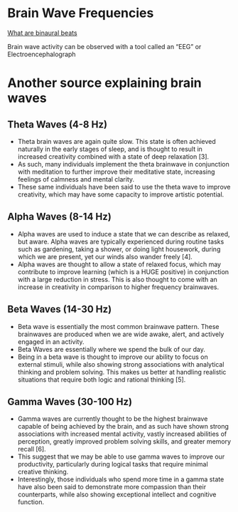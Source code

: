 # Brain Wave Frequencies

[What are binaural beats](https://organicdailypost.com/binaural-beats-actually-work)

Brain wave activity can be observed with a tool called an “EEG” or Electroencephalograph

# Another source explaining brain waves</h1>

## Theta Waves (4-8 Hz) 

* Theta brain waves are again quite slow. This state is often achieved naturally in the early stages of sleep, and is thought to result in increased creativity combined with a state of deep relaxation [3].
* As such, many individuals implement the theta brainwave in conjunction with meditation to further improve their meditative state, increasing feelings of calmness and mental clarity.
* These same individuals have been said to use the theta wave to improve creativity, which may have some capacity to improve artistic potential.

## Alpha Waves (8-14 Hz) 

* Alpha waves are used to induce a state that we can describe as relaxed, but aware. Alpha waves are typically experienced during routine tasks such as gardening, taking a shower, or doing light housework, during which we are present, yet our winds also wander freely [4].
* Alpha waves are thought to allow a state of relaxed focus, which may contribute to improve learning (which is a HUGE positive) in conjunction with a large reduction in stress. This is also thought to come with an increase in creativity in comparison to higher frequency brainwaves.

## Beta Waves (14-30 Hz) 

* Beta wave is essentially the most common brainwave pattern. These brainwaves are produced when we are wide awake, alert, and actively engaged in an activity.
* Beta Waves are essentially where we spend the bulk of our day.
* Being in a beta wave is thought to improve our ability to focus on external stimuli, while also showing strong associations with analytical thinking and problem solving. This makes us better at handling realistic situations that require both logic and rational thinking [5].

## Gamma Waves (30-100 Hz) 

* Gamma waves are currently thought to be the highest brainwave capable of being achieved by the brain, and as such have shown strong associations with increased mental activity, vastly increased abilities of perception, greatly improved problem solving skills, and greater memory recall [6].
* This suggest that we may be able to use gamma waves to improve our productivity, particularly during logical tasks that require minimal creative thinking.
* Interestingly, those individuals who spend more time in a gamma state have also been said to demonstrate more compassion than their counterparts, while also showing exceptional intellect and cognitive function.
